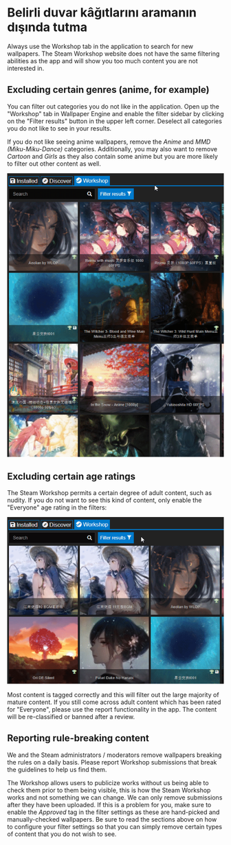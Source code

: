 # Belirli duvar kâğıtlarını aramanın dışında tutma

Always use the Workshop tab in the application to search for new wallpapers. The Steam Workshop website does not have the same filtering abilities as the app and will show you too much content you are not interested in.

## Excluding certain genres (anime, for example)

You can filter out categories you do not like in the application. Open up the "Workshop" tab in Wallpaper Engine and enable the filter sidebar by clicking on the "Filter results" button in the upper left corner. Deselect all categories you do not like to see in your results.

If you do not like seeing anime wallpapers, remove the *Anime* and *MMD (Miku-Miku-Dance)* categories. Additionally, you may also want to remove *Cartoon* and *Girls* as they also contain some anime but you are more likely to filter out other content as well.

![Deselect all categories you do not like in the filter sidebar](./categories.gif)

## Excluding certain age ratings

The Steam Workshop permits a certain degree of adult content, such as nudity. If you do not want to see this kind of content, only enable the "Everyone" age rating in the filters:

![Deslect the "Mature" and "Questionable" age rating in the filter sidebar](./ageratings.gif)

Most content is tagged correctly and this will filter out the large majority of mature content. If you still come across adult content which has been rated for "Everyone", please use the report functionality in the app. The content will be re-classified or banned after a review.

## Reporting rule-breaking content

We and the Steam administrators / moderators remove wallpapers breaking the rules on a daily basis. Please report Workshop submissions that break the guidelines to help us find them.

The Workshop allows users to publicize works without us being able to check them prior to them being visible, this is how the Steam Workshop works and not something we can change. We can only remove submissions after they have been uploaded. If this is a problem for you, make sure to enable the *Approved* tag in the filter settings as these are hand-picked and manually-checked wallpapers. Be sure to read the sections above on how to configure your filter settings so that you can simply remove certain types of content that you do not wish to see.